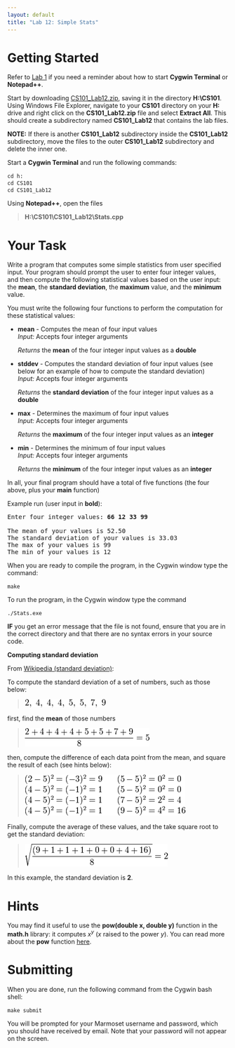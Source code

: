 ```yaml
---
layout: default
title: "Lab 12: Simple Stats"
---
```


Getting Started
===============

Refer to [Lab 1](lab01.html) if you need a reminder about how to start **Cygwin Terminal** or **Notepad++**.

Start by downloading [CS101\_Lab12.zip](CS101_Lab12.zip), saving it in the directory **H:\\CS101**. Using Windows File Explorer, navigate to your **CS101** directory on your **H:** drive and right click on the **CS101\_Lab12.zip** file and select **Extract All**. This should create a subdirectory named **CS101\_Lab12** that contains the lab files. 

**NOTE:** If there is another **CS101\_Lab12** subdirectory inside the **CS101\_Lab12** subdirectory, move the files to the outer **CS101\_Lab12** subdirectory and delete the inner one.

Start a **Cygwin Terminal** and run the following commands:

    cd h:
    cd CS101
    cd CS101_Lab12

Using **Notepad++**, open the files

> **H:\\CS101\\CS101\_Lab12\\Stats.cpp**

Your Task
=========

Write a program that computes some simple statistics from user specified input. Your program should prompt the user to enter four integer values, and then compute the following statistical values based on the user input: the **mean**, the **standard deviation**, the **maximum** value, and the **minimum** value.

You must write the following four functions to perform the computation for these statistical values:

-   **mean** - Computes the mean of four input values  
    *Input:* Accepts four integer arguments

    *Returns* the **mean** of the four integer input values as a **double**

-   **stddev** - Computes the standard deviation of four input values (see below for an example of how to compute the standard deviation)  
    *Input:* Accepts four integer arguments

    *Returns* the **standard deviation** of the four integer input values as a **double**

-   **max** - Determines the maximum of four input values  
    *Input:* Accepts four integer arguments

    *Returns* the **maximum** of the four integer input values as an **integer**

-   **min** - Determines the minimum of four input values  
    *Input:* Accepts four integer arguments

    *Returns* the **minimum** of the four integer input values as an **integer**

In all, your final program should have a total of five functions (the four above, plus your **main** function)

Example run (user input in **bold**):

<pre>
Enter four integer values: <b>66 12 33 99</b>

The mean of your values is 52.50
The standard deviation of your values is 33.03
The max of your values is 99
The min of your values is 12
</pre>

When you are ready to compile the program, in the Cygwin window type the command:

    make

To run the program, in the Cygwin window type the command

    ./Stats.exe

**IF** you get an error message that the file is not found, ensure that you are in the correct directory and that there are no syntax errors in your source code.

**Computing standard deviation**

From [Wikipedia (standard deviation)](http://en.wikipedia.org/wiki/Standard_deviation):

To compute the standard deviation of a set of numbers, such as those below:

> ![image](images/lab12/list_of_numbers.png)

first, find the **mean** of those numbers

> ![image](images/lab12/computing_mean.png)

then, compute the difference of each data point from the mean, and square the result of each (see hints below):

> ![image](images/lab12/computing_difference.png)

Finally, compute the average of these values, and the take square root to get the standard deviation:

> ![image](images/lab12/computing_stddev.png)

In this example, the standard deviation is **2**.

Hints
=====

You may find it useful to use the **pow(double x, double y)** function in the **math.h** library: it computes <i>x<sup>y</sup></i> (*x* raised to the power *y*).  You can read more about the **pow** function [here](http://pubs.opengroup.org/onlinepubs/9699919799/functions/pow.html).

Submitting
==========

When you are done, run the following command from the Cygwin bash shell:

    make submit

You will be prompted for your Marmoset username and password, which you should have received by email. Note that your password will not appear on the screen.
